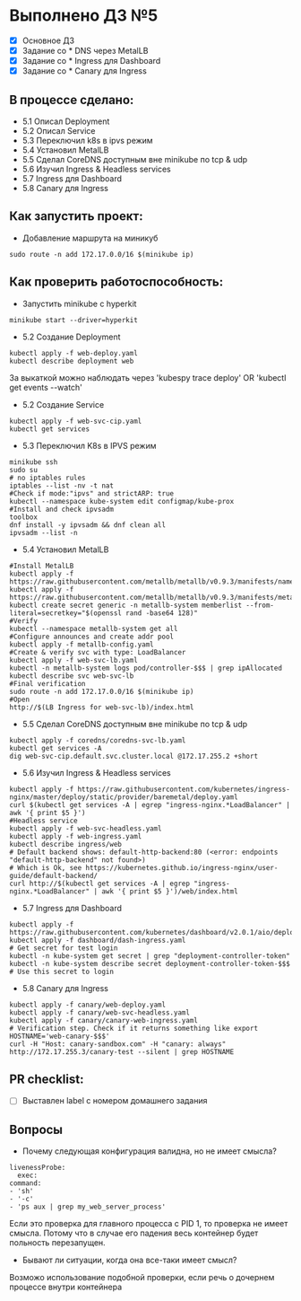 # Выполнено ДЗ №5

 - [x] Основное ДЗ
 - [x] Задание со * DNS через MetalLB
 - [x] Задание со * Ingress для Dashboard
 - [x] Задание со * Canary для Ingress

## В процессе сделано:
 - 5.1 Описал Deployment
 - 5.2 Описал Service
 - 5.3 Переключил k8s в ipvs режим
 - 5.4 Установил MetalLB 
 - 5.5 Сделал CoreDNS доступным вне minikube по tcp & udp
 - 5.6 Изучил Ingress & Headless services 
 - 5.7 Ingress для Dashboard
 - 5.8 Canary для Ingress

## Как запустить проект:
- Добавление маршрута на миникуб
```
sudo route -n add 172.17.0.0/16 $(minikube ip)
```


## Как проверить работоспособность:
- Запустить minikube c hyperkit
```
minikube start --driver=hyperkit
```
- 5.2 Создание Deployment
```
kubectl apply -f web-deploy.yaml
kubectl describe deployment web
```
За выкаткой можно наблюдать через 'kubespy trace deploy' OR 'kubectl get events --watch'

- 5.2 Создание Service
```
kubectl apply -f web-svc-cip.yaml
kubectl get services
```

- 5.3 Переключил K8s в IPVS режим

```
minikube ssh
sudo su
# no iptables rules
iptables --list -nv -t nat
#Check if mode:"ipvs" and strictARP: true
kubectl --namespace kube-system edit configmap/kube-prox
#Install and check ipvsadm
toolbox
dnf install -y ipvsadm && dnf clean all
ipvsadm --list -n
```
- 5.4 Установил MetalLB
```
#Install MetalLB
kubectl apply -f https://raw.githubusercontent.com/metallb/metallb/v0.9.3/manifests/namespace.yaml
kubectl apply -f https://raw.githubusercontent.com/metallb/metallb/v0.9.3/manifests/metallb.yaml
kubectl create secret generic -n metallb-system memberlist --from-literal=secretkey="$(openssl rand -base64 128)"
#Verify
kubectl --namespace metallb-system get all
#Configure announces and create addr pool
kubectl apply -f metallb-config.yaml
#Create & verify svc with type: LoadBalancer
kubectl apply -f web-svc-lb.yaml
kubectl -n metallb-system logs pod/controller-$$$ | grep ipAllocated
kubectl describe svc web-svc-lb
#Final verification
sudo route -n add 172.17.0.0/16 $(minikube ip)
#Open
http://$(LB Ingress for web-svc-lb)/index.html
```	
- 5.5 Сделал CoreDNS доступным вне minikube по tcp & udp
```
kubectl apply -f coredns/coredns-svc-lb.yaml
kubectl get services -A
dig web-svc-cip.default.svc.cluster.local @172.17.255.2 +short
``` 

- 5.6 Изучил Ingress & Headless services 
```
kubectl apply -f https://raw.githubusercontent.com/kubernetes/ingress-nginx/master/deploy/static/provider/baremetal/deploy.yaml
curl $(kubectl get services -A | egrep "ingress-nginx.*LoadBalancer" | awk '{ print $5 }')
#Headless service
kubectl apply -f web-svc-headless.yaml
kubectl apply -f web-ingress.yaml
kubectl describe ingress/web
# Default backend shows: default-http-backend:80 (<error: endpoints "default-http-backend" not found>)
# Which is Ok, see https://kubernetes.github.io/ingress-nginx/user-guide/default-backend/
curl http://$(kubectl get services -A | egrep "ingress-nginx.*LoadBalancer" | awk '{ print $5 }')/web/index.html
```
-  5.7 Ingress для Dashboard
```
kubectl apply -f https://raw.githubusercontent.com/kubernetes/dashboard/v2.0.1/aio/deploy/recommended.yaml
kubectl apply -f dashboard/dash-ingress.yaml
# Get secret for test login 
kubectl -n kube-system get secret | grep "deployment-controller-token"
kubectl -n kube-system describe secret deployment-controller-token-$$$
# Use this secret to login 

```
- 5.8 Canary для Ingress
```
kubectl apply -f canary/web-deploy.yaml
kubectl apply -f canary/web-svc-headless.yaml
kubectl apply -f canary/canary-web-ingress.yaml
# Verification step. Check if it returns something like export HOSTNAME='web-canary-$$$'
curl -H "Host: canary-sandbox.com" -H "canary: always" http://172.17.255.3/canary-test --silent | grep HOSTNAME
```

## PR checklist:
 - [ ] Выставлен label с номером домашнего задания

## Вопросы

- Почему следующая конфигурация валидна, но не имеет смысла?

```
livenessProbe:
  exec:
command:
- 'sh'
- '-c'
- 'ps aux | grep my_web_server_process'
```

Если это проверка для главного процесса с PID 1, то проверка не имеет смысла. Потому что в случае его падения весь контейнер будет польность перезапущен.

- Бывают ли ситуации, когда она все-таки имеет смысл?

Возможо использование подобной проверки, если речь о дочернем процессе внутри контейнера
